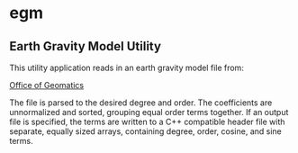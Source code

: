 egm
===

Earth Gravity Model Utility
---------------------------

This utility application reads in an earth gravity model file from:

[Office of Geomatics](https://earth-info.nga.mil)

The file is parsed to the desired degree and order.  The coefficients
are unnormalized and sorted, grouping equal order terms together.  If an
output file is specified, the terms are written to a C++ compatible
header file with separate, equally sized arrays, containing degree,
order, cosine, and sine terms.

